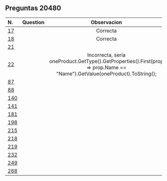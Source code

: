 ## Preguntas **20480**


| N. | Question | Observacion
| :--- | --- | :---:
| [17](./17/) |   | Correcta
| [18](./18/) |   | Correcta
| [21](./21/) |   | 
| [22](./22/) |   | Incorrecta, sería oneProduct.GetType().GetProperties().First(prop => prop.Name == "Name").GetValue(oneProduct).ToString();
| [87](./87/) |   | 
| [88](./88/) |   | 
| [140](./140/) |   | 
| [141](./141/) |   | 
| [181](./181/) |   | 
| [198](./198/) |   | 
| [215](./215/) |   | 
| [218](./218/) |   | 
| [219](./219/) |   | 
| [232](./232/) |   | 
| [249](./249/) |   | 
| [268](./268/) |   | 
 
